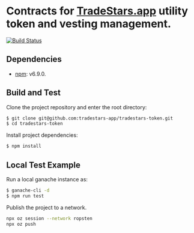 # Contracts for [TradeStars.app](https://tradestars.app) utility token and vesting management.

[![Build Status](https://travis-ci.com/tradestars-app/tradestars-token.svg?branch=master)](https://travis-ci.com/tradestars-app/tradestars-token)

## Dependencies
- [npm](https://www.npmjs.com/): v6.9.0.

## Build and Test
Clone the project repository and enter the root directory:

```bash
$ git clone git@github.com:tradestars-app/tradestars-token.git
$ cd tradestars-token
```

Install project dependencies:

```bash
$ npm install
```

## Local Test Example

Run a local ganache instance as:

```bash
$ ganache-cli -d
$ npm run test
```

Publish the project to a network.

```bash
npx oz session --network ropsten
npx oz push
```
